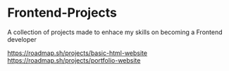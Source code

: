 # Frontend-Projects

A collection of projects made to enhace my skills on becoming a Frontend developer

https://roadmap.sh/projects/basic-html-website
https://roadmap.sh/projects/portfolio-website

